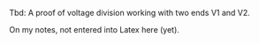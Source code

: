 Tbd: A proof of voltage division working with two ends V1 and V2.

On my notes, not entered into Latex here (yet).